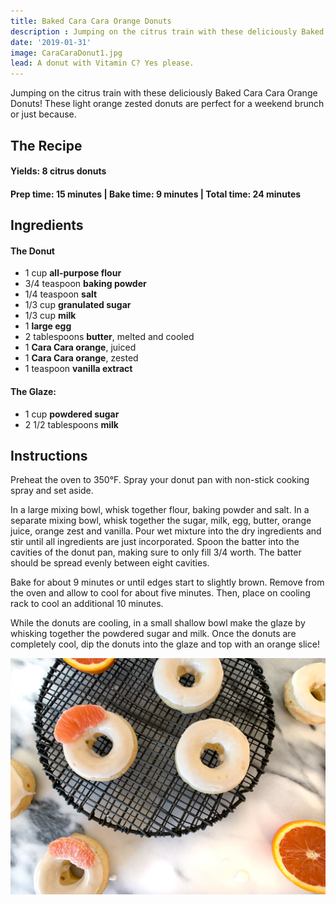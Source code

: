 ```yaml
---
title: Baked Cara Cara Orange Donuts
description : Jumping on the citrus train with these deliciously Baked Cara Cara Orange Donuts! These light orange zested donuts are perfect for a weekend brunch or just because. 
date: '2019-01-31'
image: CaraCaraDonut1.jpg
lead: A donut with Vitamin C? Yes please.
---
```

Jumping on the citrus train with these deliciously Baked Cara Cara Orange Donuts! These light orange zested donuts are perfect for a weekend brunch or just because. 

## The Recipe

#### Yields: 8 citrus donuts

#### Prep time: 15 minutes | Bake time: 9 minutes | Total time: 24 minutes

## Ingredients

#### The Donut
- 1 cup **all-purpose flour**
- 3/4 teaspoon **baking powder**
- 1/4 teaspoon **salt**
- 1/3 cup **granulated sugar**
- 1/3 cup **milk**
- 1 **large egg**
- 2 tablespoons **butter**, melted and cooled
- 1 **Cara Cara orange**, juiced
- 1 **Cara Cara orange**, zested
- 1 teaspoon **vanilla extract**

#### The Glaze:
- 1 cup **powdered sugar**
- 2 1/2 tablespoons **milk**

## Instructions
Preheat the oven to 350°F.  Spray your donut pan with non-stick cooking spray and set aside. 

In a large mixing bowl, whisk together flour, baking powder and salt. In a separate mixing bowl, whisk together the sugar, milk, egg, butter, orange juice, orange zest and vanilla. Pour wet mixture into the dry ingredients and stir until all ingredients are just incorporated. Spoon the batter into the cavities of the donut pan, making sure to only fill 3/4 worth.  The batter should be spread evenly between eight cavities. 

Bake for about 9 minutes or until edges start to slightly brown. Remove from the oven and allow to cool for about five minutes. Then, place on cooling rack to cool an additional 10 minutes. 

While the donuts are cooling, in a small shallow bowl make the glaze by whisking together the powdered sugar and milk. Once the donuts are completely cool, dip the donuts into the glaze and top with an orange slice! 


![](CaraCaraDonut2.jpg)

